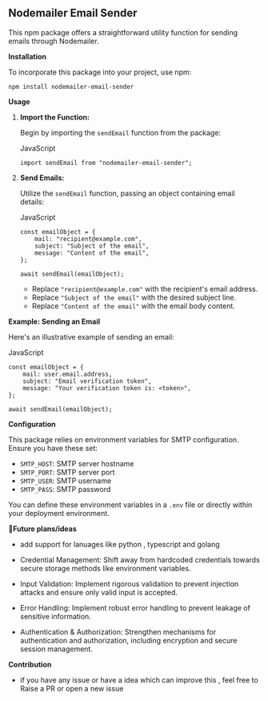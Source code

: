 ## Nodemailer Email Sender

This npm package offers a straightforward utility function for sending emails through Nodemailer.

**Installation**

To incorporate this package into your project, use npm:

```
npm install nodemailer-email-sender

```

**Usage**

1.  **Import the Function:**

    Begin by importing the `sendEmail` function from the package:

    JavaScript

    ```
    import sendEmail from "nodemailer-email-sender";

    ```

2.  **Send Emails:**

    Utilize the `sendEmail` function, passing an object containing email details:

    JavaScript

    ```
    const emailObject = {
        mail: "recipient@example.com",
        subject: "Subject of the email",
        message: "Content of the email",
    };

    await sendEmail(emailObject);

    ```

    - Replace `"recipient@example.com"` with the recipient's email address.
    - Replace `"Subject of the email"` with the desired subject line.
    - Replace `"Content of the email"` with the email body content.

**Example: Sending an Email**

Here's an illustrative example of sending an email:

JavaScript

```
const emailObject = {
    mail: user.email.address,
    subject: "Email verification token",
    message: "Your verification token is: <token>",
};

await sendEmail(emailObject);

```

**Configuration**

This package relies on environment variables for SMTP configuration. Ensure you have these set:

- `SMTP_HOST`: SMTP server hostname
- `SMTP_PORT`: SMTP server port
- `SMTP_USER`: SMTP username
- `SMTP_PASS`: SMTP password

You can define these environment variables in a `.env` file or directly within your deployment environment.

**🚀Future plans/ideas**

- add support for lanuages like python , typescript and golang

- Credential Management: Shift away from hardcoded credentials towards secure storage methods like environment variables.

- Input Validation: Implement rigorous validation to prevent injection attacks and ensure only valid input is accepted.

- Error Handling: Implement robust error handling to prevent leakage of sensitive information.

- Authentication & Authorization: Strengthen mechanisms for authentication and authorization, including encryption and secure session management.

**Contribution**

- if you have any issue or have a idea which can improve this , feel free to Raise a PR or open a new issue
